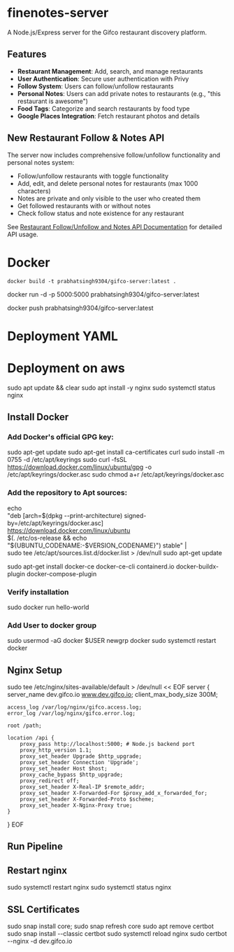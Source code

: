 # finenotes-server

A Node.js/Express server for the Gifco restaurant discovery platform.

## Features

- **Restaurant Management**: Add, search, and manage restaurants
- **User Authentication**: Secure user authentication with Privy
- **Follow System**: Users can follow/unfollow restaurants
- **Personal Notes**: Users can add private notes to restaurants (e.g., "this restaurant is awesome")
- **Food Tags**: Categorize and search restaurants by food type
- **Google Places Integration**: Fetch restaurant photos and details

## New Restaurant Follow & Notes API

The server now includes comprehensive follow/unfollow functionality and personal notes system:

- Follow/unfollow restaurants with toggle functionality
- Add, edit, and delete personal notes for restaurants (max 1000 characters)
- Notes are private and only visible to the user who created them
- Get followed restaurants with or without notes
- Check follow status and note existence for any restaurant

See [Restaurant Follow/Unfollow and Notes API Documentation](./docs/RESTAURANT_FOLLOW_API.md) for detailed API usage.

# Docker

```
docker build -t prabhatsingh9304/gifco-server:latest .
```

docker run -d -p 5000:5000 prabhatsingh9304/gifco-server:latest

docker push prabhatsingh9304/gifco-server:latest

# Deployment YAML

# Deployment on aws

sudo apt update && clear
sudo apt install -y nginx
sudo systemctl status nginx

## Install Docker

### Add Docker's official GPG key:

sudo apt-get update
sudo apt-get install ca-certificates curl
sudo install -m 0755 -d /etc/apt/keyrings
sudo curl -fsSL https://download.docker.com/linux/ubuntu/gpg -o /etc/apt/keyrings/docker.asc
sudo chmod a+r /etc/apt/keyrings/docker.asc

### Add the repository to Apt sources:

echo \
 "deb [arch=$(dpkg --print-architecture) signed-by=/etc/apt/keyrings/docker.asc] https://download.docker.com/linux/ubuntu \
 $(. /etc/os-release && echo "${UBUNTU_CODENAME:-$VERSION_CODENAME}") stable" | \
 sudo tee /etc/apt/sources.list.d/docker.list > /dev/null
sudo apt-get update

sudo apt-get install docker-ce docker-ce-cli containerd.io docker-buildx-plugin docker-compose-plugin

### Verify installation

sudo docker run hello-world

### Add User to docker group

sudo usermod -aG docker $USER
newgrp docker
sudo systemctl restart docker

## Nginx Setup

sudo tee /etc/nginx/sites-available/default > /dev/null << EOF
server {
server_name dev.gifco.io www.dev.gifco.io;
client_max_body_size 300M;

    access_log /var/log/nginx/gifco.access.log;
    error_log /var/log/nginx/gifco.error.log;

    root /path;

    location /api {
        proxy_pass http://localhost:5000; # Node.js backend port
        proxy_http_version 1.1;
        proxy_set_header Upgrade $http_upgrade;
        proxy_set_header Connection 'Upgrade';
        proxy_set_header Host $host;
        proxy_cache_bypass $http_upgrade;
        proxy_redirect off;
        proxy_set_header X-Real-IP $remote_addr;
        proxy_set_header X-Forwarded-For $proxy_add_x_forwarded_for;
        proxy_set_header X-Forwarded-Proto $scheme;
        proxy_set_header X-Nginx-Proxy true;
    }

}
EOF

## Run Pipeline

## Restart nginx

sudo systemctl restart nginx
sudo systemctl status nginx

## SSL Certificates

sudo snap install core; sudo snap refresh core
sudo apt remove certbot
sudo snap install --classic certbot
sudo systemctl reload nginx
sudo certbot --nginx -d dev.gifco.io
